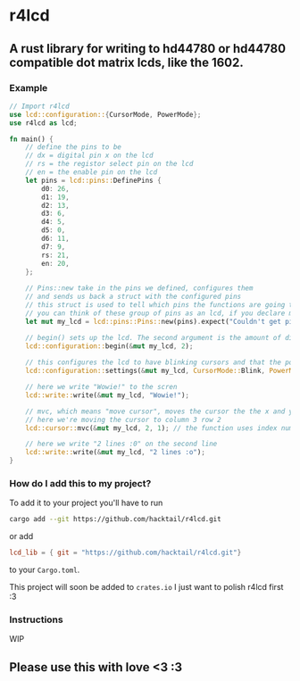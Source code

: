 # r4lcd
## A rust library for writing to hd44780 or hd44780 compatible dot matrix lcds, like the 1602.


### Example

```rust
// Import r4lcd
use lcd::configuration::{CursorMode, PowerMode};
use r4lcd as lcd;

fn main() {
    // define the pins to be
    // dx = digital pin x on the lcd
    // rs = the registor select pin on the lcd
    // en = the enable pin on the lcd
    let pins = lcd::pins::DefinePins {
        d0: 26,
        d1: 19,
        d2: 13,
        d3: 6,
        d4: 5,
        d5: 0,
        d6: 11,
        d7: 9,
        rs: 21,
        en: 20,
    };
    
    // Pins::new take in the pins we defined, configures them
    // and sends us back a struct with the configured pins
    // this struct is used to tell which pins the functions are going to use
    // you can think of these group of pins as an lcd, if you declare multiple pins then you can use multiple lcds
    let mut my_lcd = lcd::pins::Pins::new(pins).expect("Couldn't get pins");

    // begin() sets up the lcd. The second argument is the amount of display lines your display has. Currently only 1 and 2 lines are supported
    lcd::configuration::begin(&mut my_lcd, 2);
    
    // this configures the lcd to have blinking cursors and that the power to the screen should be on
    lcd::configuration::settings(&mut my_lcd, CursorMode::Blink, PowerMode::On);

    // here we write "Wowie!" to the scren
    lcd::write::write(&mut my_lcd, "Wowie!");

    // mvc, which means "move cursor", moves the cursor the the x and y coordinates on the screen.
    // here we're moving the cursor to column 3 row 2 
    lcd::cursor::mvc(&mut my_lcd, 2, 1); // the function uses index numbers

    // here we write "2 lines :0" on the second line
    lcd::write::write(&mut my_lcd, "2 lines :o");
}

```
  
### How do I add this to my project?
To add it to your project you'll have to run
```bash
cargo add --git https://github.com/hacktail/r4lcd.git
```
or add
```toml
lcd_lib = { git = "https://github.com/hacktail/r4lcd.git"}
```
to your `Cargo.toml`.

This project will soon be added to `crates.io`
I just want to polish r4lcd first :3


### Instructions
WIP

## Please use this with love <3 :3
